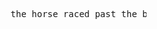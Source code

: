 <pre>










                                  the horse raced past the barn fell















































                                                                                                             .
</pre>